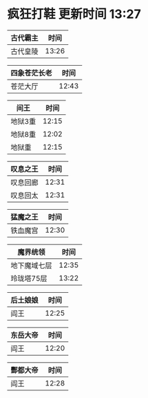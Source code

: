 # 疯狂打鞋 更新时间 13:27

| 古代霸主   | 时间    |
|--------|-------|
| 古代皇陵 | 13:26 |

| 四象苍茫长老   | 时间    |
|--------|-------|
| 苍茫大厅 | 12:43 |

| 间王   | 时间    |
|--------|-------|
| 地狱3重 | 12:15 |
| 地狱8重 | 12:02 |
| 地狱重 | 12:15 |

| 叹息之王   | 时间    |
|--------|-------|
| 叹息回廊 | 12:31 |
| 叹息回太 | 12:31 |

| 猛魔之王   | 时间    |
|--------|-------|
| 铁血魔宫 | 12:30 |

| 魔界统领   | 时间    |
|--------|-------|
| 地下魔域七层 | 12:35 |
| 玲珑塔75层 | 13:22 |

| 后土娘娘   | 时间    |
|--------|-------|
| 阎王 | 12:25 |

| 东岳大帝   | 时间    |
|--------|-------|
| 阎王 | 12:20 |

| 酆都大帝   | 时间    |
|--------|-------|
| 阎王 | 12:28 |